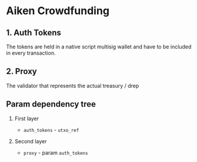 # Aiken Crowdfunding

## 1. Auth Tokens

The tokens are held in a native script multisig wallet and have to be included in every transaction.


## 2. Proxy

The validator that represents the actual treasury / drep 

## Param dependency tree

1. First layer

   - `auth_tokens` - `utxo_ref`

2. Second layer

   - `proxy` - param `auth_tokens`
